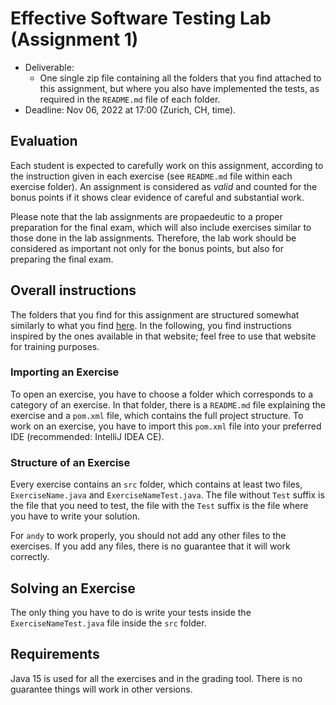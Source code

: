# Effective Software Testing Lab (Assignment 1)

- Deliverable:
  - One single zip file containing all the folders that you find attached to
    this assignment, but where you also have implemented the tests, as required
    in the `README.md` file of each folder.
- Deadline: Nov 06, 2022 at 17:00 (Zurich, CH, time).


## Evaluation
Each student is expected to carefully work on this assignment, according to
the instruction given in each exercise (see `README.md` file within each
exercise folder). An assignment is considered as *valid* and counted for the
bonus points if it shows clear evidence of careful and substantial work.

Please note that the lab assignments are propaedeutic to a proper preparation
for the final exam, which will also include exercises similar to those done in
the lab assignments. Therefore, the lab work should be considered as important
not only for the bonus points, but also for preparing the final exam.


## Overall instructions
The folders that you find for this assignment are structured somewhat similarly
to what you find [here](https://github.com/cse1110/assignments). In the
following, you find instructions inspired by the ones available in that
website; feel free to use that website for training purposes.

### Importing an Exercise
To open an exercise, you have to choose a folder which corresponds to a
category of an exercise. In that folder, there is a `README.md` file explaining
the exercise and a `pom.xml` file, which contains the full project structure.
To work on an exercise, you have to import this `pom.xml` file into your
preferred IDE (recommended: IntelliJ IDEA CE).

### Structure of an Exercise
Every exercise contains an `src` folder, which contains at least two files,
`ExerciseName.java` and `ExerciseNameTest.java`. The file without `Test` suffix
is the file that you need to test, the file with the `Test` suffix is the file
where you have to write your solution.

For `andy` to work properly, you should not add any other files to the
exercises. If you add any files, there is no guarantee that it will work
correctly.

## Solving an Exercise
The only thing you have to do is write your tests inside the
`ExerciseNameTest.java` file inside the `src` folder.

## Requirements
Java 15 is used for all the exercises and in the grading tool. There is no
guarantee things will work in other versions.

